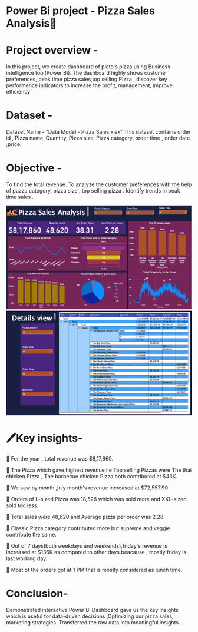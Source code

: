 # Power Bi project - Pizza Sales Analysis🍕

# Project overview - 

  In this project, we create dashboard of plato's pizza using Business intelligence tool(Power Bi). The dashboard highly shows customer preferences, peak time pizza sales,top selling Pizza , discover key performence indicators to increase the profit, management, improve efficiency

# Dataset - 

   Dataset Name - "Data Model - Pizza Sales.xlsx" 
  This dataset contains order id , Pizza name ,Quantity, Pizza size, Pizza category, order time , order date ,price.

# Objective -

   To find the total revenue. To analyze the customer preferences with the help of puzza category, pizza size , top selling pizza . Identify trends in peak time sales .


   ![image alt](https://github.com/Sakshi166s/Pizza-sales-dashboard/blob/904a99ff2e45c0449a8a846019e5bbab5e8c5ccf/Dashboard.png)
   ![image alt](https://github.com/Sakshi166s/Pizza-sales-dashboard/blob/82ea9830d8dfaffe61787164ac25f89869261c0e/Details%20view.png)
   
   
# 🖊️Key insights-

🔷 For the year , total revenue was $8,17,860.

🔷 The Pizza which gave highest revenue i.e Top selling Pizzas were The thai chicken Pizza , The barbecue chicken Pizza both contributed at $43K.

🔷 We saw by month ,july month's revenue increased at $72,557.90

🔷 Orders of L-sized Pizza was 18,526 which was sold more and XXL-sized sold too less.

🔷 Total sales were 48,620 and Average pizza per order was 2.28.
 
🔷 Classic Pizza category contributed more but supreme and veggie contribute the same.
 
🔷 Out of 7 days(both weekdays and weekends),friday's revenue is increased at $136K as compared to other days.beacause , mostly friday is last working day.
 
🔷 Most of the orders got at 1 PM that is mostly considered as lunch time.

# Conclusion-

 Demonstrated interactive Power Bi Dashboard gave us the key insights which is useful for data-driven decisions ,Optimizing our pizza sales, marketing strategies.
 Transferred the raw data into meaningful insights.
     
  
